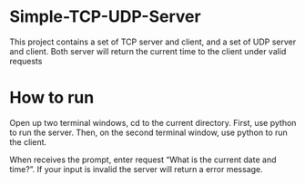 # Simple-TCP-UDP-Server
This project contains a set of TCP server and client, and a set of UDP server and client. Both server will return the current time to the client under valid requests

# How to run
Open up two terminal windows, cd to the current directory. First, use python to run the server. Then, on the second terminal window, use python to run the client. 

When receives the prompt, enter request “What is the current date and time?”. If your input is invalid the server will return a error message.
